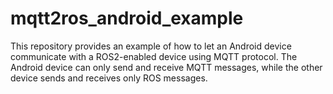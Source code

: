 # mqtt2ros_android_example
This repository provides an example of how to let an Android device communicate with a ROS2-enabled device using MQTT protocol.
The Android device can only send and receive MQTT messages, while the other device sends and receives only ROS messages.
